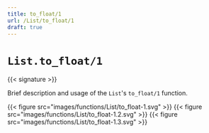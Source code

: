 ```yaml
---
title: to_float/1
url: /List/to_float/1
draft: true
---
```


# `List.to_float/1`

{{< signature >}}

Brief description and usage of the `List`'s `to_float/1` function.

{{< figure src="images/functions/List/to_float-1.svg" >}}
{{< figure src="images/functions/List/to_float-1.2.svg" >}}
{{< figure src="images/functions/List/to_float-1.3.svg" >}}
